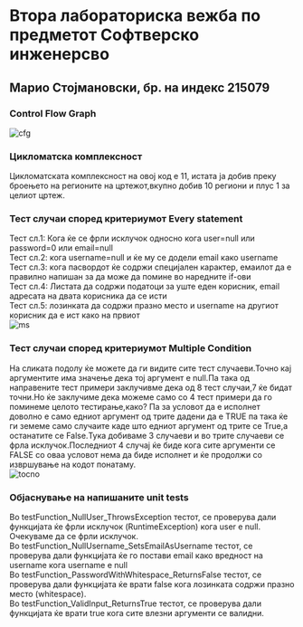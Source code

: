 # Втора лабораториска вежба по предметот  Софтверско инженерсво
## Марио Стојмановски, бр. на индекс 215079
### Control Flow Graph
![cfg](https://github.com/MarioStojmanovski10/SI_2023_lab2_215079/assets/108304165/beb45195-06e3-4d10-bd0a-b49693d0759d)

### Цикломатска комплексност
Цикломатската комплексност на овој код е 11, истата ја добив преку броењето на регионите на цртежот,вкупно добив 10 региони и плус 1 за целиот цртеж.
### Тест случаи според критериумот Every statement
Тест сл.1: Кога ќе се фрли исклучок односно кога user=null или password=0  или email=null<br>
Тест сл.2: кога username=null и ќе му се додели email како username<br>
Тест сл.3: кога пасвордот ќе содржи специјален карактер, емаилот да е правилно напишан за да може да помине во наредните if-ови <br>
Тест сл.4: Листата да содржи податоци за уште еден корисник, email адресата на двата корисника да се исти<br>
Тест сл.5: лозинката да содржи празно место и username на другиот корисник да е ист како на првиот<br>
![ms](https://github.com/MarioStojmanovski10/SI_2023_lab2_215079/assets/108304165/0abb4584-1b59-402f-b22a-36eb1749c177)


### Тест случаи според критериумот Multiple Condition
На сликата подолу ќе можете да ги видите сите тест случаеви.Точно кај аргументите има значење дека тој аргумент е null.Па така од направените тест примери заклучивме
дека од 8 тест случаи,7 ќе бидат точни.Но ќе заклучиме дека можеме само со 4 тест примери да го поминеме целото тестирање,како?
Па за условот да е исполнет доволно е само едниот аргумент од трите дадени да е TRUE па така ќе ги земеме само случаите каде што едниот аргумент од трите се True,а останатите се False.Тука добиваме 3 случаеви и во трите случаеви се фрла исклучок.Последниот 4 случај ќе биде кога сите аргументи се FALSE со оваа условот нема да биде исполнет и ќе продолжи  со извршување на кодот понатаму.<br>
![tocno](https://github.com/MarioStojmanovski10/SI_2023_lab2_215079/assets/108304165/af43e7e8-7ec9-4c65-8034-6c2c371a2daf)

### Објаснување на напишаните unit tests
Во testFunction_NullUser_ThrowsException тестот, се проверува дали функцијата ќе фрли исклучок (RuntimeException) кога user е null. Очекуваме да се фрли исклучок.<br>
Во testFunction_NullUsername_SetsEmailAsUsername тестот, се проверува дали функцијата ќе го постави email како вредност на username кога username е null<br>
Во testFunction_PasswordWithWhitespace_ReturnsFalse тестот, се проверува дали функцијата ќе врати false кога лозинката содржи празно место (whitespace).<br>
Во testFunction_ValidInput_ReturnsTrue тестот, се проверува дали функцијата ќе врати true кога сите влезни аргументи се валидни.<br>

